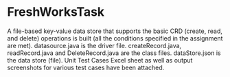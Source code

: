 # FreshWorksTask
A file-based key-value data store that supports the basic CRD (create, read, and delete) operations is built (all the conditions specified in the assignment are met).
datasource.java is the driver file.
createRecord.java, readRecord.java and DeleteRecord.java are the class files.
dataStore.json is the data store (file).
Unit Test Cases Excel sheet as well as output screenshots for various test cases have been attached.
